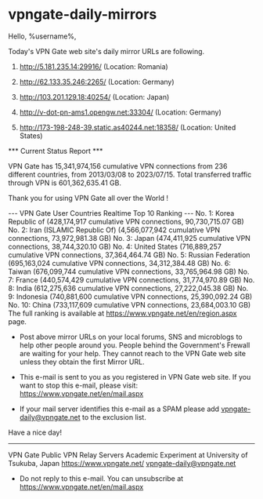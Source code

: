 # vpngate-daily-mirrors

Hello, %username%,

Today's VPN Gate web site's daily mirror URLs are following.

1. http://5.181.235.14:29916/
   (Location: Romania)

2. http://62.133.35.246:2265/
   (Location: Germany)

3. http://103.201.129.18:40254/
   (Location: Japan)

4. http://v-dot-pn-ams1.opengw.net:33304/
   (Location: Germany)

5. http://173-198-248-39.static.as40244.net:18358/
   (Location: United States)


*** Current Status Report ***

VPN Gate has 15,341,974,156 cumulative VPN connections from 236 different countries, from 2013/03/08 to 2023/07/15.
Total transferred traffic through VPN is 601,362,635.41 GB.

Thank you for using VPN Gate all over the World !


--- VPN Gate User Countries Realtime Top 10 Ranking ---
No. 1: Korea Republic of (428,174,917 cumulative VPN connections, 90,730,715.07 GB)
No. 2: Iran (ISLAMIC Republic Of) (4,566,077,942 cumulative VPN connections, 73,972,981.38 GB)
No. 3: Japan (474,411,925 cumulative VPN connections, 38,744,320.10 GB)
No. 4: United States (716,889,257 cumulative VPN connections, 37,364,464.74 GB)
No. 5: Russian Federation (695,163,024 cumulative VPN connections, 34,312,384.48 GB)
No. 6: Taiwan (676,099,744 cumulative VPN connections, 33,765,964.98 GB)
No. 7: France (440,574,429 cumulative VPN connections, 31,774,970.89 GB)
No. 8: India (612,275,636 cumulative VPN connections, 27,222,045.38 GB)
No. 9: Indonesia (740,881,600 cumulative VPN connections, 25,390,092.24 GB)
No. 10: China (733,117,609 cumulative VPN connections, 23,684,003.10 GB)
The full ranking is available at https://www.vpngate.net/en/region.aspx page.


* Post above mirror URLs on your local forums, SNS and microblogs
  to help other people around you.
  People behind the Government's Frewall are waiting for your help.
  They cannot reach to the VPN Gate web site
  unless they obtain the first Mirror URL.

* This e-mail is sent to you as you registered in VPN Gate web site.
  If you want to stop this e-mail, please visit:
  https://www.vpngate.net/en/mail.aspx

* If your mail server identifies this e-mail as a SPAM
  please add vpngate-daily@vpngate.net to the exclusion list.

Have a nice day!

------------------------------------------------------
VPN Gate Public VPN Relay Servers
Academic Experiment at University of Tsukuba, Japan
https://www.vpngate.net/
vpngate-daily@vpngate.net
* Do not reply to this e-mail.
  You can unsubscribe at https://www.vpngate.net/en/mail.aspx


